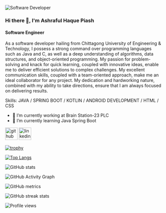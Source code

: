 ![Software Developer](https://media-exp1.licdn.com/dms/image/C5603AQF1ArelhooyPg/profile-displayphoto-shrink_400_400/0/1658416984938?e=1664409600&v=beta&t=O33MoZALtEZGS4tW88sniN4X93bDv95T-8hriK9GwFE)


### Hi there 👋, I'm Ashraful Haque Piash
#### Software Engineer


As a software developer hailing from Chittagong University of Engineering & Technology, I possess a strong command over programming languages such as Java and C, as well as a deep understanding of algorithms, data structures, and object-oriented programming. My passion for problem-solving and knack for quick learning, coupled with innovative ideas, enable me to deliver efficient solutions to complex challenges. My excellent communication skills, coupled with a team-oriented approach, make me an ideal collaborator for any project. My dedication and hardworking nature, combined with my ability to take directions, ensure that I am always focused on delivering results.

Skills: JAVA / SPRING BOOT / KOTLIN / ANDROID DEVELOPMENT / HTML / CSS

- 🔭 I’m currently working at Brain Station-23 PLC
- 🌱 I’m currently learning Java Spring Boot 


[<img src='https://cdn.jsdelivr.net/npm/simple-icons@3.0.1/icons/github.svg' alt='github' height='40'>](https://github.com/Ashraful-Piash)  [<img src='https://cdn.jsdelivr.net/npm/simple-icons@3.0.1/icons/linkedin.svg' alt='linkedin' height='40'>](https://www.linkedin.com/in/ashraful-haque-piash/)  

[![trophy](https://github-profile-trophy.vercel.app/?username=Ashraful-Piash)](https://github.com/ryo-ma/github-profile-trophy)

[![Top Langs](https://github-readme-stats.vercel.app/api/top-langs/?username=Ashraful-Piash)](https://github.com/anuraghazra/github-readme-stats)

![GitHub stats](https://github-readme-stats.vercel.app/api?username=Ashraful-Piash&show_icons=true&count_private=true)  

![GitHub Activity Graph](https://activity-graph.herokuapp.com/graph?username=Ashraful-Piash)  

![GitHub metrics](https://metrics.lecoq.io/Ashraful-Piash)  

![GitHub streak stats](https://github-readme-streak-stats.herokuapp.com/?user=Ashraful-Piash)  

![Profile views](https://gpvc.arturio.dev/Ashraful-Piash)  
